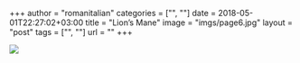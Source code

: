 +++
author = "romanitalian"
categories = ["", ""]
date = 2018-05-01T22:27:02+03:00
title = "Lion’s Mane"
image = "imgs/page6.jpg"
layout = "post"
tags = ["", ""]
url = ""
+++

<img src="/imgs/page6.jpg">
